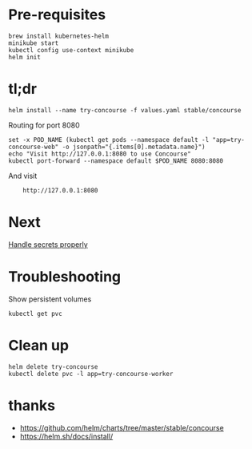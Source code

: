 # Pre-requisites

    brew install kubernetes-helm
    minikube start
    kubectl config use-context minikube
    helm init

# tl;dr

    helm install --name try-concourse -f values.yaml stable/concourse  
    
Routing for port 8080

```
set -x POD_NAME (kubectl get pods --namespace default -l "app=try-concourse-web" -o jsonpath="{.items[0].metadata.name}")
echo "Visit http://127.0.0.1:8080 to use Concourse"
kubectl port-forward --namespace default $POD_NAME 8080:8080
```

And visit 

        http://127.0.0.1:8080
        
# Next

[Handle secrets properly](https://github.com/helm/charts/tree/master/stable/concourse)

# Troubleshooting

Show persistent volumes

    kubectl get pvc

# Clean up 

    helm delete try-concourse
    kubectl delete pvc -l app=try-concourse-worker

# thanks

* https://github.com/helm/charts/tree/master/stable/concourse
* https://helm.sh/docs/install/
